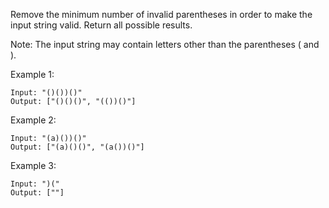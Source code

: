 Remove the minimum number of invalid parentheses in order to make the input string valid. Return all possible results.

Note: The input string may contain letters other than the parentheses ( and ).

Example 1:
```
Input: "()())()"
Output: ["()()()", "(())()"]
```
Example 2:
```
Input: "(a)())()"
Output: ["(a)()()", "(a())()"]
```
Example 3:
```
Input: ")("
Output: [""]

```
